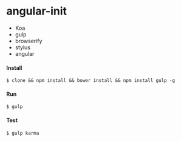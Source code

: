angular-init
============

* Koa
* gulp
* browserify
* stylus
* angular

#### Install
  ```$ clone && npm install && bower install && npm install gulp -g```

#### Run
  ```$ gulp ```

#### Test
  ```$ gulp karma```
